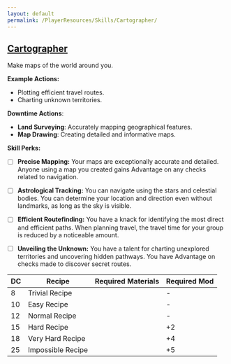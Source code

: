```yaml
---
layout: default
permalink: /PlayerResources/Skills/Cartographer/
---
```

## [Cartographer](#Cartographer)
Make maps of the world around you.

**Example Actions:**

- Plotting efficient travel routes.
- Charting unknown territories.

**Downtime Actions**:

- **Land Surveying**: Accurately mapping geographical features.
- **Map Drawing**: Creating detailed and informative maps.

**Skill Perks:**

- [ ] **Precise Mapping:** Your maps are exceptionally accurate and detailed. Anyone using a map you created gains Advantage on any checks related to navigation.
  
- [ ] **Astrological Tracking:** You can navigate using the stars and celestial bodies. You can determine your location and direction even without landmarks, as long as the sky is visible.
  
- [ ] **Efficient Routefinding:** You have a knack for identifying the most direct and efficient paths. When planning travel, the travel time for your group is reduced by a noticeable amount. 
  
- [ ] **Unveiling the Unknown:** You have a talent for charting unexplored territories and uncovering hidden pathways. You have Advantage on checks made to discover secret routes.

| **DC** | **Recipe**        | **Required Materials** | **Required Mod** |
| ------ | ----------------- | ---------------------- | ---------------- |
| 8      | Trivial Recipe    |                        | -                |
| 10     | Easy Recipe       |                        | -                |
| 12     | Normal Recipe     |                        | -                |
| 15     | Hard Recipe       |                        | +2               |
| 18     | Very Hard Recipe  |                        | +4               |
| 25     | Impossible Recipe |                        | +5               |